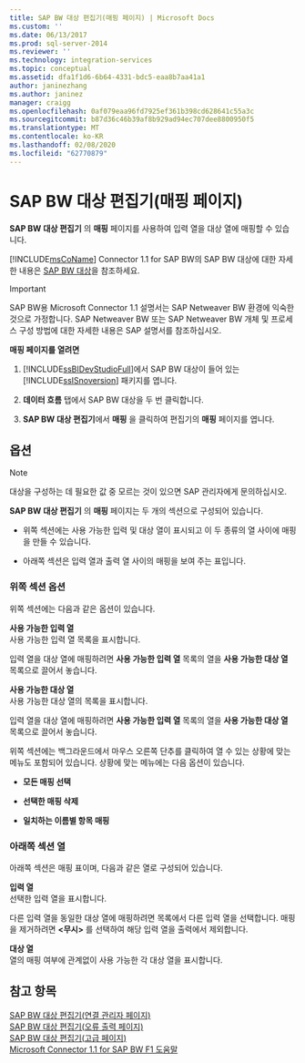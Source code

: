 ```yaml
---
title: SAP BW 대상 편집기(매핑 페이지) | Microsoft Docs
ms.custom: ''
ms.date: 06/13/2017
ms.prod: sql-server-2014
ms.reviewer: ''
ms.technology: integration-services
ms.topic: conceptual
ms.assetid: dfa1f1d6-6b64-4331-bdc5-eaa8b7aa41a1
author: janinezhang
ms.author: janinez
manager: craigg
ms.openlocfilehash: 0af079eaa96fd7925ef361b398cd628641c55a3c
ms.sourcegitcommit: b87d36c46b39af8b929ad94ec707dee8800950f5
ms.translationtype: MT
ms.contentlocale: ko-KR
ms.lasthandoff: 02/08/2020
ms.locfileid: "62770879"
---
```

# <a name="sap-bw-destination-editor-mappings-page"></a>SAP BW 대상 편집기(매핑 페이지)
  **SAP BW 대상 편집기** 의 **매핑** 페이지를 사용하여 입력 열을 대상 열에 매핑할 수 있습니다.  
  
 [!INCLUDE[msCoName](../../includes/msconame-md.md)] Connector 1.1 for SAP BW의 SAP BW 대상에 대한 자세한 내용은 [SAP BW 대상](sap-bw-destination.md)을 참조하세요.  
  
> [!IMPORTANT]  
>  SAP BW용 Microsoft Connector 1.1 설명서는 SAP Netweaver BW 환경에 익숙한 것으로 가정합니다. SAP Netweaver BW 또는 SAP Netweaver BW 개체 및 프로세스 구성 방법에 대한 자세한 내용은 SAP 설명서를 참조하십시오.  
  
 **매핑 페이지를 열려면**  
  
1.  [!INCLUDE[ssBIDevStudioFull](../../includes/ssbidevstudiofull-md.md)]에서 SAP BW 대상이 들어 있는 [!INCLUDE[ssISnoversion](../../includes/ssisnoversion-md.md)] 패키지를 엽니다.  
  
2.  **데이터 흐름** 탭에서 SAP BW 대상을 두 번 클릭합니다.  
  
3.  **SAP BW 대상 편집기**에서 **매핑** 을 클릭하여 편집기의 **매핑** 페이지를 엽니다.  
  
## <a name="options"></a>옵션  
  
> [!NOTE]  
>  대상을 구성하는 데 필요한 값 중 모르는 것이 있으면 SAP 관리자에게 문의하십시오.  
  
 **SAP BW 대상 편집기** 의 **매핑** 페이지는 두 개의 섹션으로 구성되어 있습니다.  
  
-   위쪽 섹션에는 사용 가능한 입력 및 대상 열이 표시되고 이 두 종류의 열 사이에 매핑을 만들 수 있습니다.  
  
-   아래쪽 섹션은 입력 열과 출력 열 사이의 매핑을 보여 주는 표입니다.  
  
### <a name="upper-section-options"></a>위쪽 섹션 옵션  
 위쪽 섹션에는 다음과 같은 옵션이 있습니다.  
  
 **사용 가능한 입력 열**  
 사용 가능한 입력 열 목록을 표시합니다.  
  
 입력 열을 대상 열에 매핑하려면 **사용 가능한 입력 열** 목록의 열을 **사용 가능한 대상 열** 목록으로 끌어서 놓습니다.  
  
 **사용 가능한 대상 열**  
 사용 가능한 대상 열의 목록을 표시합니다.  
  
 입력 열을 대상 열에 매핑하려면 **사용 가능한 입력 열** 목록의 열을 **사용 가능한 대상 열** 목록으로 끌어서 놓습니다.  
  
 위쪽 섹션에는 백그라운드에서 마우스 오른쪽 단추를 클릭하여 열 수 있는 상황에 맞는 메뉴도 포함되어 있습니다. 상황에 맞는 메뉴에는 다음 옵션이 있습니다.  
  
-   **모든 매핑 선택**  
  
-   **선택한 매핑 삭제**  
  
-   **일치하는 이름별 항목 매핑**  
  
### <a name="lower-section-columns"></a>아래쪽 섹션 열  
 아래쪽 섹션은 매핑 표이며, 다음과 같은 열로 구성되어 있습니다.  
  
 **입력 열**  
 선택한 입력 열을 표시합니다.  
  
 다른 입력 열을 동일한 대상 열에 매핑하려면 목록에서 다른 입력 열을 선택합니다. 매핑을 제거하려면 **\<무시>** 를 선택하여 해당 입력 열을 출력에서 제외합니다.  
  
 **대상 열**  
 열의 매핑 여부에 관계없이 사용 가능한 각 대상 열을 표시합니다.  
  
## <a name="see-also"></a>참고 항목  
 [SAP BW 대상 편집기&#40;연결 관리자 페이지&#41;](sap-bw-destination-editor-connection-manager-page.md)   
 [SAP BW 대상 편집기&#40;오류 출력 페이지&#41;](sap-bw-destination-editor-error-output-page.md)   
 [SAP BW 대상 편집기&#40;고급 페이지&#41;](sap-bw-destination-editor-advanced-page.md)   
 [Microsoft Connector 1.1 for SAP BW F1 도움말](../microsoft-connector-for-sap-bw-f1-help.md)  
  
  
